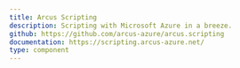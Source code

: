 ```yaml
---
title: Arcus Scripting
description: Scripting with Microsoft Azure in a breeze.
github: https://github.com/arcus-azure/arcus.scripting
documentation: https://scripting.arcus-azure.net/
type: component
---
```

